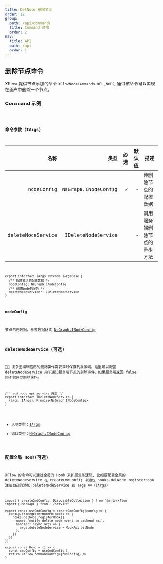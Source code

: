 ```yaml
---
title: DelNode 删除节点
order: 12
group:
  path: /api/commands
  title: Command 命令
  order: 2
nav:
  title: API
  path: /api
  order: 1
---
```


## 删除节点命令

XFlow 提供节点添加的命令 `XFlowNodeCommands.DEL_NODE`, 通过该命令可以实现在画布中删除一个节点。

### Command 示例

<code src="./demos/index.tsx" classname="cmd-demo" />

### 命令参数（IArgs）

|              名称 |                类型 | 必选 | 默认值 | 描述                         |
| ----------------: | ------------------: | ---: | -----: | ---------------------------- |
|        nodeConfig | NsGraph.INodeConfig |    ✓ |      - | 待删除节点的配置数据         |
| deleteNodeService |  IDeleteNodeService |      |      - | 调用服务端删除节点的异步方法 |

```tsx | pure
export interface IArgs extends IArgsBase {
  /** 新建节点的配置数据 */
  nodeConfig: NsGraph.INodeConfig
  /** 创建Node的服务 */
  deleteNodeService?: IDeleteNodeService
}
```

#### nodeConfig

节点的元数据，参考数据格式 [NsGraph.INodeConfig](/api/interface#inodeconfig)

### deleteNodeService (可选)

 复杂图编辑应用的删除操作需要实时保存到服务端，这里可以配置 deleteNodeService 用于通知服务端节点的删除事件，如果服务端返回 false 则不会执行删除操作。

```tsx | pure
/** add node api service 类型 */
export interface IDeleteNodeService {
  (args: IArgs): Promise<NsGraph.INodeConfig>
}
```

- 入参类型：[IArgs](#命令参数iargs)
- 返回类型：[NsGraph.INodeConfig](/api/interface#inodeconfig)

### 配置全局 Hook(可选)

XFlow 的命令可以通过全局的 Hook 来扩展业务逻辑, 比如要配置全局的 deleteNodeService 在 createCmdConfig 中通过 hooks.delNode.registerHook 注册自己的添加 deleteNodeService 到 args 中（[IArgs](#命令参数iargs)）

```tsx | pure
import { createCmdConfig, DisposableCollection } from '@antv/xflow'
import { MockApi } from './service'

export const useCmdConfig = createCmdConfig(config => {
  config.setRegisterHookFn(hooks => {
    hooks.delNode.registerHook({
      name: 'notify delete node event to backend api',
      handler: async args => {
        args.deleteNodeService = MockApi.delNode
      },
    })
  })
})

export const Demo = () => {
  const cmdConfig = useCmdConfig()
  return <XFlow commandConfig={cmdConfig} />
}
```
